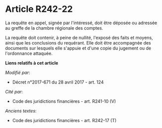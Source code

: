 # Article R242-22

La requête en appel, signée par l'intéressé, doit être déposée ou adressée au greffe de la chambre régionale des comptes.

La requête doit contenir, à peine de nullité, l'exposé des faits et moyens, ainsi que les conclusions du requérant. Elle doit
être accompagnée des documents sur lesquels elle s'appuie et d'une copie du jugement ou de l'ordonnance attaquée.

**Liens relatifs à cet article**

_Modifié par_:

  - Décret n°2017-671 du 28 avril 2017 - art. 124

_Cité par_:

  - Code des juridictions financières - art. R241-10 (V)

_Anciens textes_:

  - Code des juridictions financières - art. R242-17 (T)
